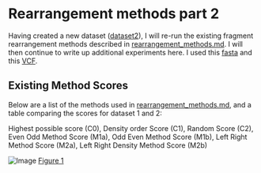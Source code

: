 Rearrangement methods part 2
========================================================

Having created a new dataset ([dataset2](https://github.com/edwardchalstrey1/fragmented_genome_with_snps/blob/master/writeup/dataset2.md)), I will re-run the existing fragment rearrangement methods described in [rearrangement_methods.md](https://github.com/edwardchalstrey1/fragmented_genome_with_snps/blob/master/writeup/rearrangement_methods.md). I will then continue to write up additional experiments here. I used this [fasta](https://github.com/edwardchalstrey1/fragmented_genome_with_snps/blob/master/fasta_vcf_d2/frags_shuffled.fasta) and this [VCF](https://github.com/edwardchalstrey1/fragmented_genome_with_snps/blob/master/fasta_vcf_d2/snps.vcf).

Existing Method Scores
----------------------

Below are a list of the methods used in [rearrangement_methods.md](https://github.com/edwardchalstrey1/fragmented_genome_with_snps/blob/master/writeup/rearrangement_methods.md), and a table comparing the scores for dataset 1 and 2:

Highest possible score (C0), Density order Score (C1), Random Score (C2), Even Odd Method Score (M1a), Odd Even Method Score (M1b), Left Right Method Score (M2a), Left Right Density Method Score (M2b)

![Image](https://github.com/edwardchalstrey1/fragmented_genome_with_snps/blob/master/figures/dataset_scores_table.png)
[Figure 1](https://github.com/edwardchalstrey1/fragmented_genome_with_snps/blob/master/figures/dataset_scores_table.png)
